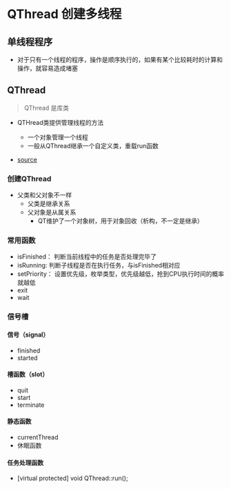 # QThread 创建多线程

## 单线程程序

+ 对于只有一个线程的程序，操作是顺序执行的，如果有某个比较耗时的计算和操作，就容易造成堵塞

## QThread

> QThread 是库类

+ QTHread类提供管理线程的方法
  + 一个对象管理一个线程
  + 一般从QThread继承一个自定义类，重载run函数


+ [source](https://subingwen.cn/qt/thread/)

### 创建QThread

+ 父类和父对象不一样
  + 父类是继承关系
  + 父对象是从属关系
    + QT维护了一个对象树，用于对象回收（析构，不一定是继承）

### 常用函数

+ isFinished： 判断当前线程中的任务是否处理完毕了
+ isRunning:   判断子线程是否在执行任务，与isFinished相对应
+ setPriority： 设置优先级，枚举类型，优先级越低，抢到CPU执行时间的概率就越低
+ exit
+ wait

### 信号槽 

#### 信号（signal）

+ finished
+ started

#### 槽函数（slot）

+ quit
+ start
+ terminate

#### 静态函数

+ currentThread
+ 休眠函数

#### 任务处理函数

+ [virtual protected] void QThread::run();